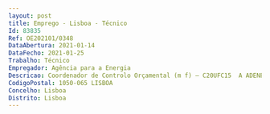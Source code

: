 ```yaml
--- 
layout: post
title: Emprego - Lisboa - Técnico
Id: 83835
Ref: OE202101/0348
DataAbertura: 2021-01-14
DataFecho: 2021-01-25
Trabalho: Técnico
Empregador: Agência para a Energia
Descricao: Coordenador de Controlo Orçamental (m f) – C20UFC15  A ADENE – Agência para a Energia é a Agência Nacional de Energia. É uma associação de direito privado sem fins lucrativos e de utilidade pública, que tem como missão o desenvolvimento de atividades de interesse público na área da energia, do uso eficiente da água e da eficiência energética na mobilidade.Principais atividades a desenvolver nesta função •	Participar na elaboração da proposta anual de orçamento para submissão no âmbito do Orçamento de Estado, da conta de gerência, bem como dos demais instrumentos de gestão previsional e de prestação de contas e informação periódica de natureza orçamental, patrimonial e analítica •	Assegurar a gestão e monitorização da execução orçamental em termos de Despesa e Receita em cumprimento da legislação e regulamentos aplicáveis •	Coordenar e desenvolver procedimentos de cabimentação, registo de compromissos e de autorizações de pagamento  •	Organizar os processos de alteração orçamental e elaborar informações, pareceres e propostas no âmbito do Orçamento •	Assegurar o acompanhamento das operações financeiras realizadas pela ADENE, bem como o cumprimento dos procedimentos, prazos e objetivos estabelecidos •	Articular com as entidades relevantes no contexto do reporte financeiro  •	Colaborar no processo de coordenação da Unidade Financeira e de Controlo, em particular no que concerne ao reporte.O Perfil que procuramos •	Licenciatura em Gestão, Economia ou Contabilidade •	Experiência profissional e conhecimentos especializados no âmbito das matérias relacionadas com o controlo e orçamento em Serviços Públicos e no relacionamento com organismos públicos de referência nesta área •	Conhecimentos de contabilidade em SNC AP e reportes fiscais •	Competências de coordenação de equipas  •	Capacidade de planeamento, organização, autonomia e orientação para resultados •	Capacidade de análise e tratamento de informação •	Iniciativa e autonomia •	Bom relacionamento interpessoal e de comunicação.O que ambicionamos ver •	Análise e pensamento crítico •	Trabalho em equipa •	Organização e método de trabalho •	Atenção ao detalhe •	Facilidade na Comunicação.
CodigoPostal: 1050-065 LISBOA
Concelho: Lisboa
Distrito: Lisboa
--- 
```

